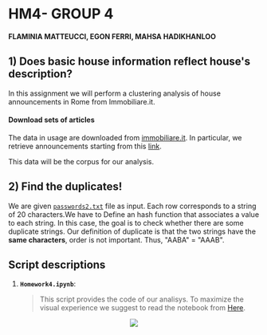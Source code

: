 # HM4- GROUP 4
#### FLAMINIA MATTEUCCI, EGON FERRI, MAHSA HADIKHANLOO

## 1) Does basic house information reflect house's description?

In this assignment we will perform a clustering analysis of house announcements in Rome from Immobiliare.it. 

#### Download sets of articles

The data in usage are downloaded from [immobiliare.it](https://www.immobiliare.it). In particular, we retrieve announcements starting from this [link](https://www.immobiliare.it/vendita-case/roma/?criterio=rilevanza&pag=1).

This data will be the corpus for our analysis.

## 2) Find the duplicates!

We are given [`passwords2.txt`](https://drive.google.com/open?id=1wTmOU-yqk4qdQYg42AquhzgpNGrRA96d) file as input. Each row corresponds to a string of 20 characters.We have to Define an hash function that associates a value to each string. In this case, the goal is to check whether there are some duplicate strings. Our definition of duplicate is that the two strings have the __same characters__, order is not important. Thus, "AABA" = "AAAB".

## Script descriptions

1. __`Homework4.ipynb`__: 
	> This script provides the code of our analisys. To maximize the visual experience we suggest to read the notebook from [Here](https://nbviewer.jupyter.org/github/EgonFerri/ADM_HW4_group.4/blob/master/Homework4.ipynb).

<p align="center">
<img src="https://it.mathworks.com/help/examples/images/win64/SmoothImageWithGaussianFiltersExample_01.png">
</p>
